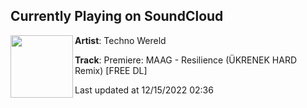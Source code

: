 ## Currently Playing on SoundCloud

[<img align="left" width="100" src="https://i1.sndcdn.com/artworks-L5bOdY1h2jZh9yix-Neb3mw-t500x500.jpg">](https://soundcloud.com/technowereld/premiere-maag-resilience-ukrenek-hard-remix-free-dl)

**Artist**: Techno Wereld 

**Track**: Premiere: MAAG - Resilience (ÜKRENEK HARD Remix) [FREE DL]

Last updated at 12/15/2022 02:36
